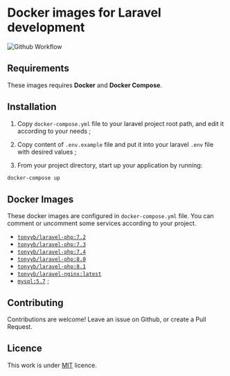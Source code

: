 # Docker images for Laravel development

![Github Workflow](https://github.com/tonyyb/docker-laravel-nginx/actions/workflows/docker-image/badge.svg)

## Requirements

These images requires **Docker** and **Docker Compose**.

## Installation

1. Copy `docker-compose.yml` file to your laravel project root path, and edit it according to your needs ;

2. Copy content of `.env.example` file and put it into your laravel `.env` file with desired values ;

3. From your project directory, start up your application by running:

```sh
docker-compose up
```

## Docker Images

These docker images are configured in `docker-compose.yml` file. 
You can comment or uncomment some services according to your project.

* [`tonyyb/laravel-php:7.2`](https://hub.docker.com/r/tonyyb/laravel-php/)
* [`tonyyb/laravel-php:7.3`](https://hub.docker.com/r/tonyyb/laravel-php/)
* [`tonyyb/laravel-php:7.4`](https://hub.docker.com/r/tonyyb/laravel-php/)
* [`tonyyb/laravel-php:8.0`](https://hub.docker.com/r/tonyyb/laravel-php/)
* [`tonyyb/laravel-php:8.1`](https://hub.docker.com/r/tonyyb/laravel-php/)
* [`tonyyb/laravel-nginx:latest`](https://hub.docker.com/r/tonyyb/laravel-nginx/)
* [`mysql:5.7`](https://hub.docker.com/_/mysql/) ;

## Contributing

Contributions are welcome!
Leave an issue on Github, or create a Pull Request.

## Licence

This work is under [MIT](LICENCE) licence.
